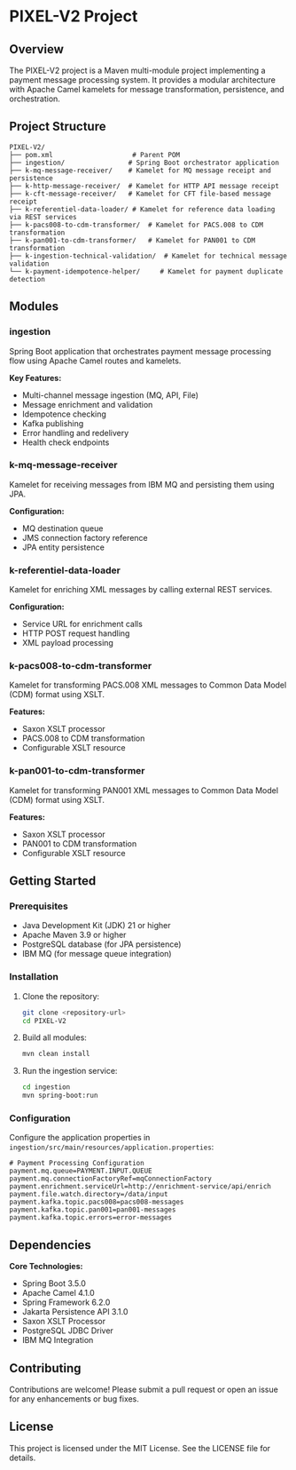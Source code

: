 # PIXEL-V2 Project

## Overview

The PIXEL-V2 project is a Maven multi-module project implementing a payment message processing system. It provides a modular architecture with Apache Camel kamelets for message transformation, persistence, and orchestration.

## Project Structure

```
PIXEL-V2/
├── pom.xml                    # Parent POM
├── ingestion/                # Spring Boot orchestrator application
├── k-mq-message-receiver/    # Kamelet for MQ message receipt and persistence
├── k-http-message-receiver/  # Kamelet for HTTP API message receipt
├── k-cft-message-receiver/   # Kamelet for CFT file-based message receipt
├── k-referentiel-data-loader/ # Kamelet for reference data loading via REST services
├── k-pacs008-to-cdm-transformer/  # Kamelet for PACS.008 to CDM transformation
├── k-pan001-to-cdm-transformer/   # Kamelet for PAN001 to CDM transformation
├── k-ingestion-technical-validation/  # Kamelet for technical message validation
└── k-payment-idempotence-helper/     # Kamelet for payment duplicate detection
```

## Modules

### ingestion

Spring Boot application that orchestrates payment message processing flow using Apache Camel routes and kamelets.

**Key Features:**

- Multi-channel message ingestion (MQ, API, File)
- Message enrichment and validation
- Idempotence checking
- Kafka publishing
- Error handling and redelivery
- Health check endpoints

### k-mq-message-receiver

Kamelet for receiving messages from IBM MQ and persisting them using JPA.

**Configuration:**

- MQ destination queue
- JMS connection factory reference
- JPA entity persistence

### k-referentiel-data-loader

Kamelet for enriching XML messages by calling external REST services.

**Configuration:**

- Service URL for enrichment calls
- HTTP POST request handling
- XML payload processing

### k-pacs008-to-cdm-transformer

Kamelet for transforming PACS.008 XML messages to Common Data Model (CDM) format using XSLT.

**Features:**

- Saxon XSLT processor
- PACS.008 to CDM transformation
- Configurable XSLT resource

### k-pan001-to-cdm-transformer

Kamelet for transforming PAN001 XML messages to Common Data Model (CDM) format using XSLT.

**Features:**

- Saxon XSLT processor
- PAN001 to CDM transformation
- Configurable XSLT resource

## Getting Started

### Prerequisites

- Java Development Kit (JDK) 21 or higher
- Apache Maven 3.9 or higher
- PostgreSQL database (for JPA persistence)
- IBM MQ (for message queue integration)

### Installation

1. Clone the repository:

   ```bash
   git clone <repository-url>
   cd PIXEL-V2
   ```

2. Build all modules:

   ```bash
   mvn clean install
   ```

3. Run the ingestion service:
   ```bash
   cd ingestion
   mvn spring-boot:run
   ```

### Configuration

Configure the application properties in `ingestion/src/main/resources/application.properties`:

```properties
# Payment Processing Configuration
payment.mq.queue=PAYMENT.INPUT.QUEUE
payment.mq.connectionFactoryRef=mqConnectionFactory
payment.enrichment.serviceUrl=http://enrichment-service/api/enrich
payment.file.watch.directory=/data/input
payment.kafka.topic.pacs008=pacs008-messages
payment.kafka.topic.pan001=pan001-messages
payment.kafka.topic.errors=error-messages
```

## Dependencies

**Core Technologies:**

- Spring Boot 3.5.0
- Apache Camel 4.1.0
- Spring Framework 6.2.0
- Jakarta Persistence API 3.1.0
- Saxon XSLT Processor
- PostgreSQL JDBC Driver
- IBM MQ Integration

## Contributing

Contributions are welcome! Please submit a pull request or open an issue for any enhancements or bug fixes.

## License

This project is licensed under the MIT License. See the LICENSE file for details.
